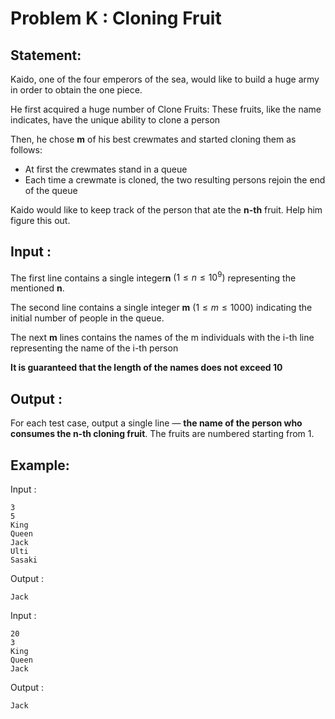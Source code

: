 # Problem K : Cloning Fruit

## Statement:

Kaido, one of the four emperors of the sea, would like to build a huge army in order to obtain the one piece.

He first acquired a huge number of Clone Fruits: These fruits, like the name indicates, have the unique ability to clone a person

Then, he chose **m** of his best crewmates and started cloning them as follows:
- At first the crewmates stand in a queue
- Each time a crewmate is cloned, the two resulting persons rejoin the end of the queue

Kaido would like to keep track of the person that ate the **n-th** fruit. Help him figure this out.


## Input :

The first line contains a single integer**n** $(1≤n≤10^9)$ representing the mentioned **n**.

The second line contains a single integer **m** $(1≤m≤1000)$ indicating the initial number of people in the queue.

The next **m** lines contains the names of the m individuals with the i-th line representing the name of the i-th person

**It is guaranteed that the length of the names does not exceed 10** 

## Output :

For each test case, output a single line — **the name of the person who consumes the n-th cloning fruit**. The fruits are numbered starting from 1.

## Example:

Input :

```
3
5
King
Queen
Jack
Ulti
Sasaki
```

Output :

```
Jack
```

Input :

```
20
3
King
Queen
Jack
```

Output :

```
Jack
```
